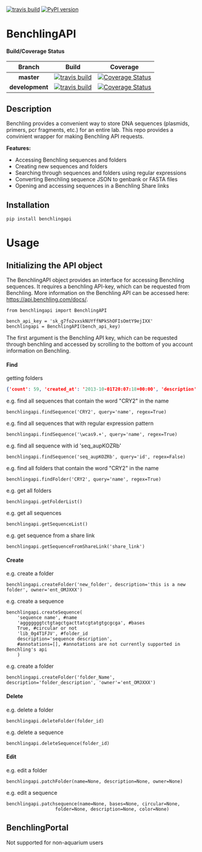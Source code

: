 [![travis build](https://img.shields.io/travis/klavinslab/benchling-api.svg)](https://travis-ci.org/klavinslab/benchling-api)
[![PyPI version](https://badge.fury.io/py/benchlingapi.svg)](https://badge.fury.io/py/benchlingapi)

# BenchlingAPI

#### Build/Coverage Status
Branch | Build | Coverage
:---: | :---: | :---:
**master** | [![travis build](https://img.shields.io/travis/klavinslab/benchling-api/master.svg)](https://travis-ci.org/klavinslab/benchling-api/master) | [![Coverage Status](https://coveralls.io/repos/github/klavinslab/benchling-api/badge.svg?branch=master)](https://coveralls.io/github/klavinslab/benchling-api?branch=master)
**development** | [![travis build](https://img.shields.io/travis/klavinslab/benchling-api/development.svg)](https://travis-ci.org/klavinslab/benchling-api/development) | [![Coverage Status](https://coveralls.io/repos/github/klavinslab/benchling-api/badge.svg?branch=development)](https://coveralls.io/github/klavinslab/benchling-api?branch=development)

## Description
Benchling provides a convenient way to store DNA sequences (plasmids, primers, pcr
fragments, etc.) for an entire lab. This repo provides a convinient wrapper for
making Benchling API requests.

<b>Features:</b>
<ul>
<li>Accessing Benchling sequences and folders</li>
<li>Creating new sequences and folders</li>
<li>Searching through sequences and folders using regular expressions</li>
<li>Converting Benchling sequence JSON to genbank or FASTA files</li>
<li>Opening and accessing sequences in a Benchling Share links</li>
</ul>

## Installation
	pip install benchlingapi

# Usage

## Initializing the API object

The BenchlingAPI object provides an interface for accessing Benchling sequences.
It requires a benchling API-key, which can be requested from Benchling. More information
on the Benchling API can be accessed here: https://api.benchling.com/docs/.

	from benchlingapi import BenchlingAPI

	bench_api_key = 'sk_g7fo2vxskNUYffNPkShOFIsOmtY9ejIXX'
	benchlingapi = BenchlingAPI(bench_api_key)

The first argument is the Benchling API key, which can be requested through benchling and accessed by scrolling to the bottom of you account information on Benchling.

#### Find

getting folders
```json
{'count': 59, 'created_at': '2013-10-01T20:07:18+00:00', 'description': '', 'id': 'lib_pP6d50rJn1', 'modified_at': '2017-01-20T21:57:55.991758+00:00', 'name': 'Plasmids', 'owner': 'ent_A7BlnCcJTU', 'permissions': {'admin': True, 'appendable': True, 'owner': False, 'readable': True, 'writable': True}, 'sequences': [{'id': 'seq_wHiaXdFM', 'name': 'pGPT4-pGAL1-G(m)AVNY', 'folder': 'lib_pP6d50rJn1'}, {'id': 'seq_WQ0wqb9f', 'name': 'pMODU6-pGALZ4-iaaH', 'folder': 'lib_pP6d50rJn1'}, {'id': 'seq_okitCPyx', 'name': 'pGPT4-pGAL1-GAVNY(VP64)', 'folder': 'lib_pP6d50rJn1'}, {'id': 'seq_bw3XWuZU', 'name': 'pMODT4-pGALZ4-AVNY', 'folder': 'lib_pP6d50rJn1'}, {'id': 'seq_K5hwGNwg', 'name': 'pMODU6-pGAL1-BleoMX', 'folder': 'lib_pP6d50rJn1'}, {'id': 'seq_AyQ7ToIn', 'name': 'pBR322 (Sample Sequence)', 'folder': 'lib_pP6d50rJn1'}, {'id': 'seq_t77GYXRB', 'name': 'pGPT4-pGAL1-EGFP', 'folder': 'lib_pP6d50rJn1'}, {'id': 'seq_5bmPzcKN', 'name': 'pMODU6-pGALZ4-NatMX', 'folder': 'lib_pP6d50rJn1'}, {'id': 'seq_Na2oNxzs', 'name': 'pMODU6-pGALZ4-FAR1-mut-87aa', 'folder': 'lib_pP6d50rJn1'}, {'id': 'seq_0FmHFzJe', 'name': 'pMODT4-pGAL1-attB1-GAVNY', 'folder': 'lib_pP6d50rJn1'}, {'id': 'seq_m42PVReQ', 'name': 'pMODT4-pGALZ4-Z4AVNY', 'folder': 'lib_pP6d50rJn1'}, {'id': 'seq_mfMW58Dd', 'name': 'pGPL5G-pGALZ4-URA3', 'folder': 'lib_pP6d50rJn1'}, {'id': 'seq_QteKmJdS', 'name': 'pGPT4-pGAL1-GAVNY_mutated_library', 'folder': 'lib_pP6d50rJn1'}, {'id': 'seq_usn0K27s', 'name': 'pMODU6-pGALZ4-BleoMX', 'folder': 'lib_pP6d50rJn1'}, {'id': 'seq_i0Yl6uzk', 'name': 'pMODH8-pGPD-TIR1_DM', 'folder': 'lib_pP6d50rJn1'}, {'id': 'seq_TWAJLtvz', 'name': 'pMODU6-pGAL1-P1G1-HygMX', 'folder': 'lib_pP6d50rJn1'}, {'id': 'seq_2rKmILGU', 'name': 'pMODU6-pGAL1-NatMX', 'folder': 'lib_pP6d50rJn1'}, {'id': 'seq_5AXMlSvB', 'name': 'pYMOD2Kmx_pGAL1-HYG_pGAL1-iaah', 'folder': 'lib_pP6d50rJn1'}, {'id': 'seq_qihkmlW4', 'name': 'pMODU6-pGAL1-AlphaFactor', 'folder': 'lib_pP6d50rJn1'}, {'id': 'seq_k0MuYdIM', 'name': 'pMODU6-pGAL1-IAA17T2-FAR1', 'folder': 'lib_pP6d50rJn1'}, {'id': 'seq_7yXay7Ep', 'name': 'pGP8G-TIR1-Y', 'folder': 'lib_pP6d50rJn1'}, {'id': 'seq_GuqSGBXY', 'name': 'pGPT4-pGAL1-GAVNY(VP64) new design', 'folder': 'lib_pP6d50rJn1'}, {'id': 'seq_fkFjzKkb', 'name': 'v63_pGP8zGAL-STE5(-)RING-SNC2 C-term', 'folder': 'lib_pP6d50rJn1'}, {'id': 'seq_PKJNfuZA', 'name': 'pGPH8-pGAL1-GAVNY_v2', 'folder': 'lib_pP6d50rJn1'}, {'id': 'seq_f4GgnFdY', 'name': 'pGPT4-pGAL1-GAVNY_seq_verified', 'folder': 'lib_pP6d50rJn1'}, {'id': 'seq_SGfG2YeB', 'name': 'pMODU6-pGALZ4-HygMX', 'folder': 'lib_pP6d50rJn1'}, {'id': 'seq_vA5dxrqd', 'name': 'pMODU6-pGALZ4-AlphaFactor', 'folder': 'lib_pP6d50rJn1'}, {'id': 'seq_tMz0Xv3g', 'name': 'pMODU6-pGAL1-FAR1-L1-IAA17T2', 'folder': 'lib_pP6d50rJn1'}, {'id': 'seq_2xGw2yCj', 'name': 'pGPH8-pGAL1-GAVNY', 'folder': 'lib_pP6d50rJn1'}, {'id': 'seq_rwDoRd9Q', 'name': 'pMODU6-pGALZ4-FAR1', 'folder': 'lib_pP6d50rJn1'}, {'id': 'seq_ri07UntS', 'name': 'pMODU6-pGPD-EYFP', 'folder': 'lib_pP6d50rJn1'}, {'id': 'seq_TsTM0B8q', 'name': 'pMOD4-pGAL1Z3(P3)-MF(AL', 'folder': 'lib_pP6d50rJn1'}, {'id': 'seq_QGfqobtP', 'name': 'pGPT4-pGAL1-AVNY', 'folder': 'lib_pP6d50rJn1'}, {'id': 'seq_9ph0SnJV', 'name': 'AmpR-T4-pGAL1-GAL4DBD-L1', 'folder': 'lib_pP6d50rJn1'}, {'id': 'seq_F4tEc0XU', 'name': 'pMODU6-pGALZ4-STE5(-)RING', 'folder': 'lib_pP6d50rJn1'}, {'id': 'seq_iGdjEEx4', 'name': 'pGPT4-pGAL1-P1G1-GEV', 'folder': 'lib_pP6d50rJn1'}, {'id': 'seq_hhI5TTbO', 'name': 'pMODU6-pGAL1-FAR1-IAA17T2', 'folder': 'lib_pP6d50rJn1'}, {'id': 'seq_AgQ1w9ak', 'name': 'pLAB2', 'folder': 'lib_pP6d50rJn1'}, {'id': 'seq_y9xdtVx7', 'name': 'pMODKan-HO-pACT1GEV', 'folder': 'lib_pP6d50rJn1'}, {'id': 'seq_D1iAdKMz', 'name': 'pGPL5G-pGAL1-URA3', 'folder': 'lib_pP6d50rJn1'}, {'id': 'seq_etTsAfD4', 'name': 'pGPU6-pGALZ4-eYFP', 'folder': 'lib_pP6d50rJn1'}, {'id': 'seq_5HcRWKi8', 'name': 'pMODU6-pGALZ4-P1G1-HygMX', 'folder': 'lib_pP6d50rJn1'}, {'id': 'seq_Qc6f2Kii', 'name': 'pMOD4G-NLS_dCas9_VP64', 'folder': 'lib_pP6d50rJn1'}, {'id': 'seq_VazadBJw', 'name': 'pGPT4-pGAL1-GAVNY', 'folder': 'lib_pP6d50rJn1'}, {'id': 'seq_ztl4dnOW', 'name': 'pLAB1', 'folder': 'lib_pP6d50rJn1'}, {'id': 'seq_kKtPZ1Rs', 'name': 'pMODT4-pGAL1-P1G1-GAVNY', 'folder': 'lib_pP6d50rJn1'}, {'id': 'seq_4ccBmI1j', 'name': 'pGPU6-pGAL1-AFB2', 'folder': 'lib_pP6d50rJn1'}, {'id': 'seq_tFGIIL0C', 'name': 'pMODU6-pGAL1-FAR1', 'folder': 'lib_pP6d50rJn1'}, {'id': 'seq_7O7ThYSI', 'name': 'pMODU6-pGALZ4-Z4AVNY', 'folder': 'lib_pP6d50rJn1'}, {'id': 'seq_w2IZPFzd', 'name': 'pMODOK-pACT1-GAVNY', 'folder': 'lib_pP6d50rJn1'}, {'id': 'seq_UbsucV1t', 'name': 'pMODU6-pGAL1-HygMX', 'folder': 'lib_pP6d50rJn1'}, {'id': 'seq_Nv6wYspV', 'name': 'FAR1-mut-87aa-TP', 'folder': 'lib_pP6d50rJn1'}, {'id': 'seq_rzQGBzv2', 'name': 'pGP5G-ccdB', 'folder': 'lib_pP6d50rJn1'}, {'id': 'seq_QuWMpfRK', 'name': 'pMODT4-pGAL1-attB1-GVNY', 'folder': 'lib_pP6d50rJn1'}, {'id': 'seq_l5VHTc8Z', 'name': 'pGPU6-pGAL1-TIR1_DM', 'folder': 'lib_pP6d50rJn1'}, {'id': 'seq_6VN5FDpP', 'name': 'pMODOK-pACT1-GAVN', 'folder': 'lib_pP6d50rJn1'}, {'id': 'seq_2MFFshfl', 'name': 'pYMOD2Kmx_pGAL1-HYG_ZEV4-cassette', 'folder': 'lib_pP6d50rJn1'}, {'id': 'seq_IyZI9bEh', 'name': 'pMODU6-pGAL1-FAR1-L1-IAA17T1_opt', 'folder': 'lib_pP6d50rJn1'}, {'id': 'seq_beOWphBv', 'name': 'pMODKan-HO-pACT1-ZEV4', 'folder': 'lib_pP6d50rJn1'}], 'type': 'ALL'}
```

e.g. find all sequences that contain the word "CRY2" in the name

	benchlingapi.findSequence('CRY2', query='name', regex=True)

e.g. find all sequences that with regular expression pattern

	benchlingapi.findSequence('\wcas9.+', query='name', regex=True)

e.g. find all sequence with id 'seq_aupKOZRb'

	benchlingapi.findSequence('seq_aupKOZRb', query='id', regex=False)


e.g. find all folders that contain the word "CRY2" in the name

	benchlingapi.findFolder('CRY2', query='name', regex=True)

e.g. get all folders

	benchlingapi.getFolderList()

e.g. get all sequences

	benchlingapi.getSequenceList()

e.g. get sequence from a share link

	benchlingapi.getSequenceFromShareLink('share_link')

#### Create

e.g. create a folder

	benchlingapi.createFolder('new_folder', description='this is a new folder', owner='ent_OMJXXX')

e.g. create a sequence

	benchlingapi.createSequence(
		'sequence name', #name
		'agggggggtctgtagctgacttatcgtatgtgcgcga', #bases
		True, #circular or not
		'lib_0g4T1FJV', #folder_id
		description='sequence description',
		#annotations=[], #annotations are not currently supported in Benchling's api
		)

e.g. create a folder

	benchlingapi.createFolder('folder_Name', description='folder_description', 'owner'='ent_OMJXXX')

#### Delete

e.g. delete a folder

	benchlingapi.deleteFolder(folder_id)

e.g. delete a sequence

	benchlingapi.deleteSequence(folder_id)

#### Edit

e.g. edit a folder

	benchlingapi.patchFolder(name=None, description=None, owner=None)

e.g. edit a sequence

	benchlingapi.patchsequence(name=None, bases=None, circular=None,
                      folder=None, description=None, color=None)

## BenchlingPortal

Not supported for non-aquarium users
